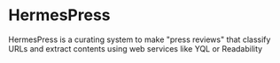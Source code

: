 HermesPress
===========

HermesPress is a curating system to make "press reviews" that classify URLs and extract contents using web services like YQL or Readability

